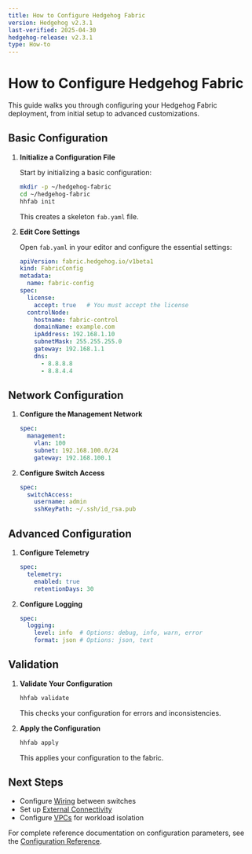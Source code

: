```yaml
---
title: How to Configure Hedgehog Fabric
version: Hedgehog v2.3.1
last-verified: 2025-04-30
hedgehog-release: v2.3.1
type: How-to
---
```


# How to Configure Hedgehog Fabric

This guide walks you through configuring your Hedgehog Fabric deployment, from initial setup to advanced customizations.

## Basic Configuration

1. **Initialize a Configuration File**

   Start by initializing a basic configuration:

   ```bash
   mkdir -p ~/hedgehog-fabric
   cd ~/hedgehog-fabric
   hhfab init
   ```

   This creates a skeleton `fab.yaml` file.

2. **Edit Core Settings**

   Open `fab.yaml` in your editor and configure the essential settings:

   ```yaml
   apiVersion: fabric.hedgehog.io/v1beta1
   kind: FabricConfig
   metadata:
     name: fabric-config
   spec:
     license:
       accept: true   # You must accept the license
     controlNode:
       hostname: fabric-control
       domainName: example.com
       ipAddress: 192.168.1.10
       subnetMask: 255.255.255.0
       gateway: 192.168.1.1
       dns:
         - 8.8.8.8
         - 8.8.4.4
   ```

## Network Configuration

1. **Configure the Management Network**

   ```yaml
   spec:
     management:
       vlan: 100
       subnet: 192.168.100.0/24
       gateway: 192.168.100.1
   ```

2. **Configure Switch Access**

   ```yaml
   spec:
     switchAccess:
       username: admin
       sshKeyPath: ~/.ssh/id_rsa.pub
   ```

## Advanced Configuration

1. **Configure Telemetry**

   ```yaml
   spec:
     telemetry:
       enabled: true
       retentionDays: 30
   ```

2. **Configure Logging**

   ```yaml
   spec:
     logging:
       level: info  # Options: debug, info, warn, error
       format: json # Options: json, text
   ```

## Validation

1. **Validate Your Configuration**

   ```bash
   hhfab validate
   ```

   This checks your configuration for errors and inconsistencies.

2. **Apply the Configuration**

   ```bash
   hhfab apply
   ```

   This applies your configuration to the fabric.

## Next Steps

- Configure [Wiring](../install-upgrade/build-wiring.md) between switches
- Set up [External Connectivity](./add-external-connectivity.md)
- Configure [VPCs](../user-guide/vpcs.md) for workload isolation

For complete reference documentation on configuration parameters, see the [Configuration Reference](../install-upgrade/config.md).

<!-- validated via grep_search: fabric/cmd/fabric-gen -->
